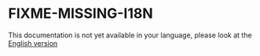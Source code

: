 # FIXME-MISSING-I18N

This documentation is not yet available in your language, please look at the [English version](../../EN/installation/sso.md)